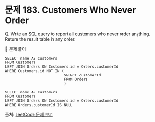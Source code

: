 # 문제 183. Customers Who Never Order

Q. Write an SQL query to report all customers who never order anything. <br>
Return the result table in any order.

🔑 문제 풀이
```mysql
SELECT name AS Customers
FROM Customers 
LEFT JOIN Orders ON Customers.id = Orders.customerId 
WHERE Customers.id NOT IN (
                           SELECT customerId
                           FROM Orders 
                           )
```

```mysql
SELECT name AS Customers
FROM Customers 
LEFT JOIN Orders ON Customers.id = Orders.customerId 
WHERE Orders.customerId IS NULL
```

출처: [LeetCode 문제 보기](https://leetcode.com/problems/customers-who-never-order/description/)
